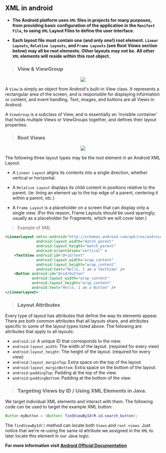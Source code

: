 ## XML in android

* **The Android platform uses `XML` files in projects for many purposes, from providing basic configuration of the application in the `Manifest File`, to using `XML` Layout Files to define the user interface.**

* **Each layout file must contain one (and only one!) root element. `Linear Layouts`, `Relative Layouts`, and `Frame Layouts` (see Root Views section below) may all be root elements. Other layouts may not be. All other `XML` elements will reside within this root object.**

> ### View & ViewGroup
<p align="center"><img src="https://user-images.githubusercontent.com/90956475/137596090-5f709b99-5ee8-4cdb-9f6c-29f2422315ab.png"></p>

A `View` is simply an object from Android's built-in View class. It represents a rectangular area of the screen, and is responsible for displaying information or content, and event handling. Text, images, and buttons are all Views in Android.

A `ViewGroup` is a subclass of View, and is essentially an 'invisible container' that holds multiple Views or ViewGroups together, and defines their layout properties.

> ### Root Views
<p align="center"><img src="https://user-images.githubusercontent.com/90956475/137596095-0286aab5-9096-40a0-8fc0-e5f31ef8e60f.png"></p>

The following three layout types may be the root element in an Android XML Layout:

* A `Linear Layout` aligns its contents into a single direction, whether vertical or horizontal.

* A `Relative Layout` displays its child content in positions relative to the parent. (ie: lining an element up to the top edge of a parent, centering it within a parent, etc.)

* A `Frame Layout` is a placeholder on a screen that can display only a single view. (For this reason, Frame Layouts should be used sparingly; usually as a placeholder for Fragments, which we will cover later.)

> Example of XML

```xml
<LinearLayout xmlns:android="http://schemas.android.com/apk/res/android"
              android:layout_width="match_parent"
              android:layout_height="match_parent"
              android:orientation="vertical" >
    <TextView android:id="@+id/text"
              android:layout_width="wrap_content"
              android:layout_height="wrap_content"
              android:text="Hello, I am a TextView" />
    <Button android:id="@+id/button"
            android:layout_width="wrap_content"
            android:layout_height="wrap_content"
            android:text="Hello, I am a Button" />
</LinearLayout>
```
> ### Layout Attributes

Every type of layout has attributes that define the way its elements appear. There are both common attributes that all layouts share, and attributes specific to some of the layout types listed above. The following are attributes that apply to all layouts:

* `android:id`: A unique ID that corresponds to the view.
* `android:layout_width`: The width of the layout. (required for every view)
* `android:layout_height`: The height of the layout. (required for every view)
* `android:layout_marginTop`: Extra space on the top of the layout.
* `android:layout_marginBottom`: Extra space on the bottom of the layout.
* `android:paddingTop`: Padding at the top of the view.
* `android:paddingBottom`: Padding at the bottom of the view.

> ### Targeting Views by ID / Using XML Elements in Java.

We target individual XML elements and interact with them. The following code can be used to target the example XML button:

```java
Button myButton = (Button) findViewById(R.id.search_button);
```

The `findViewById()` method can locate both `Views` and `root views`. Just notice that we're re-using the same id attribute we assigned in the `XML` to later locate this element in our Java logic.

**For more information visit [Android Official Documentation](https://developer.android.com/guide/topics/ui/declaring-layout)**